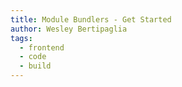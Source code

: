 ```yaml
---
title: Module Bundlers - Get Started
author: Wesley Bertipaglia
tags:
  - frontend
  - code
  - build
---
```


